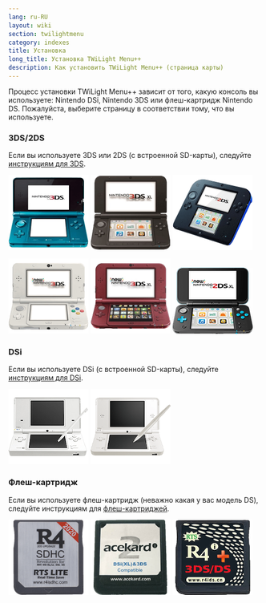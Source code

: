 ```yaml
---
lang: ru-RU
layout: wiki
section: twilightmenu
category: indexes
title: Установка
long_title: Установка TWiLight Menu++
description: Как установить TWiLight Menu++ (страница карты)
---
```


Процесс установки TWiLight Menu++ зависит от того, какую консоль вы используете: Nintendo DSi, Nintendo 3DS или флеш-картридж Nintendo DS. Пожалуйста, выберите страницу в соответствии тому, что вы используете.

### 3DS/2DS
Если вы используете 3DS или 2DS (с встроенной SD-карты), следуйте [инструкциям для 3DS](installing-3ds).

[![Nintendo 3DS](/assets/images/consoles/old3ds.png)](installing-3ds) [![Nintendo 3DS XL](/assets/images/consoles/old3dsxl.png)](installing-3ds) [![Nintendo 2DS](/assets/images/consoles/2ds.png)](installing-3ds)

[![New Nintendo 3DS](/assets/images/consoles/new3ds.png)](installing-3ds) [![New Nintendo 3DS XL](/assets/images/consoles/new3dsxl.png)](installing-3ds) [![New Nintendo 2DS XL](/assets/images/consoles/new2dsxl.png)](installing-3ds)

### DSi
Если вы используете DSi (с встроенной SD-карты), следуйте [инструкциям для DSi](installing-dsi).

[![Nintendo DSi](/assets/images/consoles/dsi.png)](installing-dsi) [![Nintendo DSi XL](/assets/images/consoles/dsixl.png)](installing-dsi)

### Флеш-картридж
Если вы используете флеш-картридж (неважно какая у вас модель DS), следуйте инструкциям для [флеш-картриджей](installing-flashcard).

[![Флеш-картридж от r4isdhc.com](/assets/images/consoles/r4isdhc.com.png)](installing-flashcard) [![Флеш-картридж Acekard2i](/assets/images/consoles/acekard2i.png)](installing-flashcard) [![Флеш-картридж R4i Gold 3DS Plus](/assets/images/consoles/r4igold3dsplus.png)](installing-flashcard)
